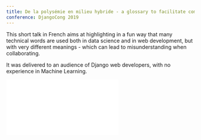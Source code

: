 ```yaml
---
title: De la polysémie en milieu hybride - a glossary to facilitate communication between developers and data scientists
conference: DjangoCong 2019
---
```


This short talk in French aims at highlighting in a fun way that many technical words are used both in data science and 
in web development, but with very different meanings - which can lead to misunderstanding when collaborating. 

It was delivered to an audience of Django web developers, with no experience in Machine Learning. 

<div class="iframe-wrapper">
<iframe
    title="DjangoCong slides" frameborder="0"
    src="//sdg.jlbl.net/slides/dev-datascientist-glossary/index.html">
</iframe>
</div>